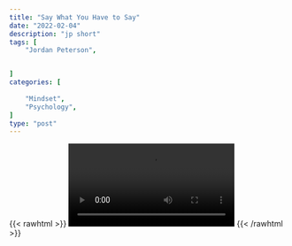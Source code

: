 ```yaml
---
title: "Say What You Have to Say"
date: "2022-02-04"
description: "jp short"
tags: [
    "Jordan Peterson",


]
categories: [
    
    "Mindset",
    "Psychology",
]
type: "post"
---
```

{{< rawhtml >}}
    <video width="auto" height="auto" controls>
        <source src="https://clips.dev00ps.com/Jordan%20Peterson/Jordan%20Peterson%20about%20Elon%20Musk%20%E2%9C%8A.mp4" type="video/mp4"> 
    </video>
{{< /rawhtml >}}